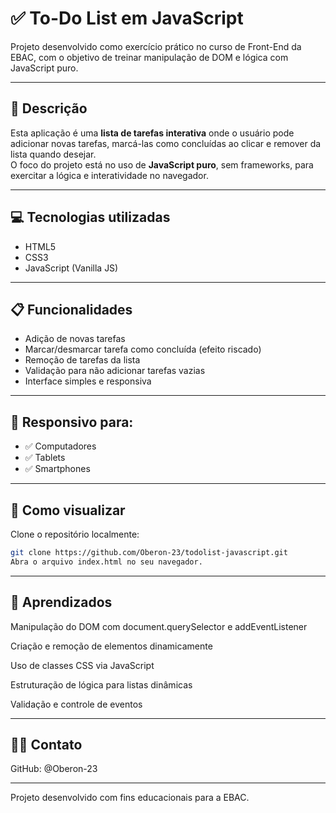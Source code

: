 # ✅ To-Do List em JavaScript

Projeto desenvolvido como exercício prático no curso de Front-End da EBAC, com o objetivo de treinar manipulação de DOM e lógica com JavaScript puro.

---

## 📄 Descrição

Esta aplicação é uma **lista de tarefas interativa** onde o usuário pode adicionar novas tarefas, marcá-las como concluídas ao clicar e remover da lista quando desejar.  
O foco do projeto está no uso de **JavaScript puro**, sem frameworks, para exercitar a lógica e interatividade no navegador.

---

## 💻 Tecnologias utilizadas

- HTML5  
- CSS3  
- JavaScript (Vanilla JS)

---

## 📋 Funcionalidades

- Adição de novas tarefas  
- Marcar/desmarcar tarefa como concluída (efeito riscado)  
- Remoção de tarefas da lista  
- Validação para não adicionar tarefas vazias  
- Interface simples e responsiva

---

## 📱 Responsivo para:

- ✅ Computadores  
- ✅ Tablets  
- ✅ Smartphones

---

## 🚀 Como visualizar

Clone o repositório localmente:

```bash
git clone https://github.com/Oberon-23/todolist-javascript.git
Abra o arquivo index.html no seu navegador.
```
--- 

## 🧠 Aprendizados
Manipulação do DOM com document.querySelector e addEventListener

Criação e remoção de elementos dinamicamente

Uso de classes CSS via JavaScript

Estruturação de lógica para listas dinâmicas

Validação e controle de eventos

---

## 🙋‍♂️ Contato
GitHub: @Oberon-23

---

Projeto desenvolvido com fins educacionais para a EBAC.


